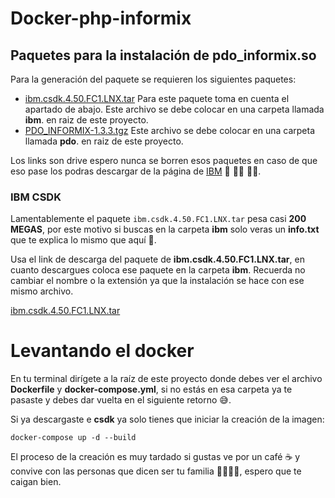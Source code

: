 # Docker-php-informix

## Paquetes para la instalación de pdo_informix.so
 
Para la generación del paquete se requieren los siguientes paquetes:

* [ibm.csdk.4.50.FC1.LNX.tar](https://drive.google.com/file/d/1prZ_MxgspKj26oYEAi2eXfamgJVAGecX/view?usp=sharing) Para este paquete toma en cuenta el apartado de abajo. Este archivo se debe colocar en una carpeta llamada **ibm**. en raiz de este proyecto.
* [PDO_INFORMIX-1.3.3.tgz](https://drive.google.com/file/d/1fW8D3eiJt1shjC5ka-cBZaQf9gUAbHn6/view?usp=sharing) Este archivo se debe colocar en una carpeta llamada **pdo**. en raiz de este proyecto.

Los links son drive espero nunca se borren esos paquetes en caso de que eso pase los podras descargar de la página de [IBM](http://www-306.ibm.com/software/data/informix/tools/csdk/) 🧟  🧟‍♂️  🧟‍♀️.



### IBM CSDK

Lamentablemente el paquete `ibm.csdk.4.50.FC1.LNX.tar` pesa casi **200 MEGAS**, por este motivo si buscas en la carpeta **ibm** solo veras un **info.txt** que te explica lo mismo que aquí 🤪.

Usa el link de descarga del paquete de **ibm.csdk.4.50.FC1.LNX.tar**, en cuanto descargues coloca ese paquete en la carpeta **ibm**. Recuerda no cambiar el nombre o la extensión ya que la instalación se hace con ese mismo archivo.

[ibm.csdk.4.50.FC1.LNX.tar](https://drive.google.com/file/d/1prZ_MxgspKj26oYEAi2eXfamgJVAGecX/view?usp=sharing)

# Levantando el docker

En tu terminal dirígete a la raíz de este proyecto donde debes ver el archivo **Dockerfile** y **docker-compose.yml**, si no estás en esa carpeta ya te pasaste y debes dar vuelta en el siguiente retorno 😅.

Si ya descargaste e **csdk** ya solo tienes que iniciar la creación de la imagen:

`docker-compose up -d --build`

El proceso de la creación es muy tardado si gustas ve por un café ☕️ y convive con las personas que dicen ser tu familia 👨‍👩‍👧‍👦, espero que te caigan bien.
